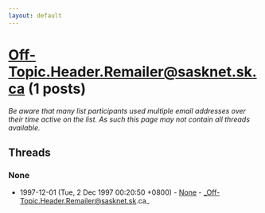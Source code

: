 ```yaml
---
layout: default
---
```


# Off-Topic.Header.Remailer@sasknet.sk.ca (1 posts)

_Be aware that many list participants used multiple email addresses over their time active on the list. As such this page may not contain all threads available._

## Threads

### None
+ 1997-12-01 (Tue, 2 Dec 1997 00:20:50 +0800) - [None](/archive/1997/12/bc97a9df2a01770e86e70a517e5e9bed50f36b406e2713c3be29c16057c95227) - _Off-Topic.Header.Remailer@sasknet.sk.ca_

